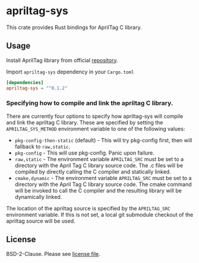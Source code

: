 # apriltag-sys

This crate provides Rust bindings for AprilTag C library.

## Usage

Install AprilTag library from official [repository](https://github.com/AprilRobotics/apriltag).

Import `apriltag-sys` dependency in your `Cargo.toml`

```toml
[dependencies]
apriltag-sys = "^0.1.2"
```

### Specifying how to compile and link the apriltag C library.

There are currently four options to specify how apriltag-sys will compile and
link the apriltag C library. These are specified by setting the
`APRILTAG_SYS_METHOD` environment variable to one of the following values:

- `pkg-config-then-static` (default) - This will try pkg-config first, then
   will fallback to `raw,static`.
- `pkg-config` - This will use pkg-config. Panic upon failure.
- `raw,static` - The environment variable `APRILTAG_SRC` must be set to a
  directory with the April Tag C library source code. The .c files will be
  compiled by directly calling the C compiler and statically linked.
- `cmake,dynamic` - The environment variable `APRILTAG_SRC` must be set to a
  directory with the April Tag C library source code. The cmake command will be
  invoked to call the C compiler and the resulting library will be dynamically
  linked.

The location of the apriltag source is specified by the `APRILTAG_SRC`
environment variable. If this is not set, a local git submodule checkout of the
apriltag source will be used.

## License

BSD-2-Clause. Please see [license file](LICENSE).
